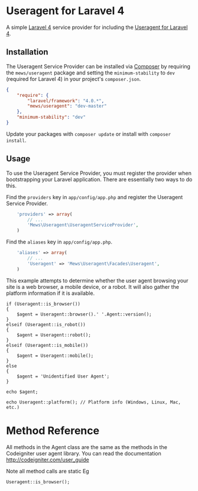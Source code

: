 # Useragent for Laravel 4

A simple [Laravel 4](http://four.laravel.com/) service provider for including the [Useragent for Laravel 4](https://github.com/mewebstudio/Useragent).

## Installation

The Useragent Service Provider can be installed via [Composer](http://getcomposer.org) by requiring the
`mews/useragent` package and setting the `minimum-stability` to `dev` (required for Laravel 4) in your
project's `composer.json`.

```json
{
    "require": {
        "laravel/framework": "4.0.*",
        "mews/useragent": "dev-master"
    },
    "minimum-stability": "dev"
}
```

Update your packages with ```composer update``` or install with ```composer install```.

## Usage

To use the Useragent Service Provider, you must register the provider when bootstrapping your Laravel application. There are
essentially two ways to do this.

Find the `providers` key in `app/config/app.php` and register the Useragent Service Provider.

```php
    'providers' => array(
        // ...
        'Mews\Useragent\UseragentServiceProvider',
    )
```

Find the `aliases` key in `app/config/app.php`.

```php
    'aliases' => array(
        // ...
        'Useragent' => 'Mews\Useragent\Facades\Useragent',
    )
```

This example attempts to determine whether the user agent browsing your site is a web browser, a mobile device, or a robot. It will also gather the platform information if it is available.
```
if (Useragent::is_browser())
{
    $agent = Useragent::browser().' '.Agent::version();
}
elseif (Useragent::is_robot())
{
    $agent = Useragent::robot();
}
elseif (Useragent::is_mobile())
{
    $agent = Useragent::mobile();
}
else
{
    $agent = 'Unidentified User Agent';
}

echo $agent;

echo Useragent::platform(); // Platform info (Windows, Linux, Mac, etc.)
```
# Method Reference
All methods in the Agent class are the same as the methods in the Codeigniter user agent library.
You can read the documentation <http://codeigniter.com/user_guide>

Note all method calls are static
Eg
``` 
Useragent::is_browser(); 
```



